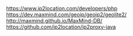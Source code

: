 https://www.ip2location.com/developers/php
https://dev.maxmind.com/geoip/geoip2/geolite2/
http://maxmind.github.io/MaxMind-DB/
https://github.com/ip2location/ip2proxy-java

